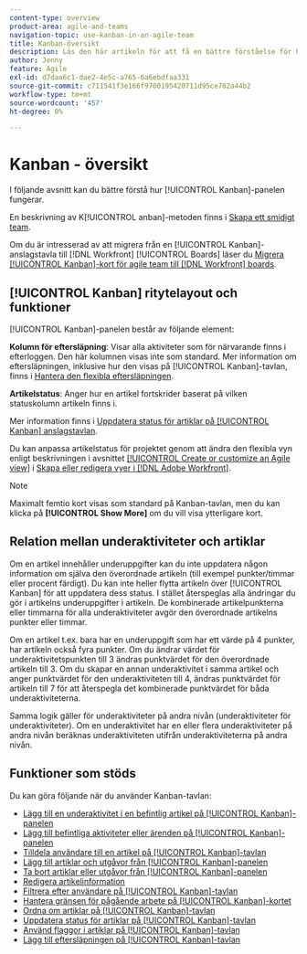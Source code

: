 ```yaml
---
content-type: overview
product-area: agile-and-teams
navigation-topic: use-kanban-in-an-agile-team
title: Kanban-översikt
description: Läs den här artikeln för att få en bättre förståelse för hur Kanban-tavlan fungerar.
author: Jenny
feature: Agile
exl-id: d7daa6c1-dae2-4e5c-a765-6a6ebdfaa331
source-git-commit: c711541f3e166f9700195420711d95ce782a44b2
workflow-type: tm+mt
source-wordcount: '457'
ht-degree: 0%

---
```


# Kanban - översikt

<!-- Audited: 01/2024 -->

I följande avsnitt kan du bättre förstå hur [!UICONTROL Kanban]-panelen fungerar.

En beskrivning av K[!UICONTROL anban]-metoden finns i [Skapa ett smidigt team](/help/quicksilver/agile/get-started-with-agile-in-workfront/create-an-agile-team.md).

Om du är intresserad av att migrera från en [!UICONTROL Kanban]-anslagstavla till [!DNL Workfront] [!UICONTROL Boards] läser du [Migrera [!UICONTROL Kanban]-kort för agile team till  [!DNL Workfront] boards](/help/quicksilver/agile/use-boards-agile-planning-tools/migrate-kanban-cards-to-boards.md).

## [!UICONTROL Kanban] ritytelayout och funktioner

[!UICONTROL Kanban]-panelen består av följande element:

**Kolumn för eftersläpning**: Visar alla aktiviteter som för närvarande finns i efterloggen. Den här kolumnen visas inte som standard. Mer information om eftersläpningen, inklusive hur den visas på [!UICONTROL Kanban]-tavlan, finns i [Hantera den flexibla eftersläpningen](../../agile/work-in-an-agile-environment/manage-the-agile-backlog.md).

**Artikelstatus**: Anger hur en artikel fortskrider baserat på vilken statuskolumn artikeln finns i.

Mer information finns i [Uppdatera status för artiklar på [!UICONTROL Kanban] anslagstavlan](../../agile/use-kanban-in-an-agile-team/update-the-status-of-stories.md).

Du kan anpassa artikelstatus för projektet genom att ändra den flexibla vyn enligt beskrivningen i avsnittet [[!UICONTROL Create or customize an Agile view]](/help/quicksilver/reports-and-dashboards/reports/reporting-elements/create-edit-views.md#create-or-customize-an-agile-view) i [Skapa eller redigera vyer i  [!DNL Adobe Workfront]](/help/quicksilver/reports-and-dashboards/reports/reporting-elements/create-edit-views.md).

>[!NOTE]
>
>Maximalt femtio kort visas som standard på Kanban-tavlan, men du kan klicka på **[!UICONTROL Show More]** om du vill visa ytterligare kort.

## Relation mellan underaktiviteter och artiklar

Om en artikel innehåller underuppgifter kan du inte uppdatera någon information om själva den överordnade artikeln (till exempel punkter/timmar eller procent färdigt). Du kan inte heller flytta artikeln över [!UICONTROL Kanban] för att uppdatera dess status. I stället återspeglas alla ändringar du gör i artikelns underuppgifter i artikeln. De kombinerade artikelpunkterna eller timmarna för alla underaktiviteter avgör den överordnade artikelns punkter eller timmar.

Om en artikel t.ex. bara har en underuppgift som har ett värde på 4 punkter, har artikeln också fyra punkter. Om du ändrar värdet för underaktivitetspunkten till 3 ändras punktvärdet för den överordnade artikeln till 3. Om du skapar en annan underaktivitet i samma artikel och anger punktvärdet för den underaktiviteten till 4, ändras punktvärdet för artikeln till 7 för att återspegla det kombinerade punktvärdet för båda underaktiviteterna.

Samma logik gäller för underaktiviteter på andra nivån (underaktiviteter för underaktiviteter). Om en underaktivitet har en eller flera underaktiviteter på andra nivån beräknas underaktiviteten utifrån underaktiviteterna på andra nivån.

## Funktioner som stöds

Du kan göra följande när du använder Kanban-tavlan:

* [Lägg till en underaktivitet i en befintlig artikel på [!UICONTROL Kanban]-panelen](../../agile/use-kanban-in-an-agile-team/add-a-subtask-to-an-existing-story.md)
* [Lägg till befintliga aktiviteter eller ärenden på [!UICONTROL Kanban]-panelen](../../agile/use-kanban-in-an-agile-team/add-existing-tasks-or-issues-to-the-kanban-board.md)
* [Tilldela användare till en artikel på [!UICONTROL Kanban]-tavlan](../../agile/use-kanban-in-an-agile-team/assign-users-to-a-story.md)
* [Lägg till artiklar och utgåvor från [!UICONTROL Kanban]-panelen](../../agile/use-kanban-in-an-agile-team/add-story-from-kanban-board.md)
* [Ta bort artiklar eller utgåvor från [!UICONTROL Kanban]-panelen](../../agile/use-kanban-in-an-agile-team/delete-story-from-kanban-board.md)
* [Redigera artikelinformation](../../agile/use-kanban-in-an-agile-team/edit-story-information.md)
* [Filtrera efter användare på [!UICONTROL Kanban]-tavlan](../../agile/use-kanban-in-an-agile-team/filter-by-user.md)
* [Hantera gränsen för pågående arbete på [!UICONTROL Kanban]-kortet](../../agile/use-kanban-in-an-agile-team/work-in-progress-limit-on-the-kanban-board.md)
* [Ordna om artiklar på [!UICONTROL Kanban]-tavlan](../../agile/use-kanban-in-an-agile-team/reorder-stories-on-the-kanban-board.md)
* [Uppdatera status för artiklar på [!UICONTROL Kanban]-tavlan](../../agile/use-kanban-in-an-agile-team/update-the-status-of-stories.md)
* [Använd flaggor i artiklar på [!UICONTROL Kanban]-tavlan](../../agile/use-kanban-in-an-agile-team/use-flags-on-stories.md)
* [Lägg till eftersläpningen på [!UICONTROL Kanban]-tavlan](../../agile/use-kanban-in-an-agile-team/view-the-backlog-on-the-kanban-board.md)
